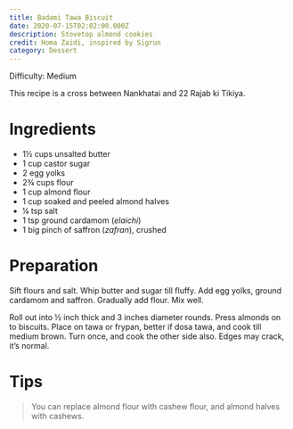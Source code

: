```yaml
---
title: Badami Tawa Biscuit
date: 2020-07-15T02:02:00.000Z
description: Stovetop almond cookies
credit: Homa Zaidi, inspired by Sigrun
category: Dessert
---
```

Difficulty: Medium 

This recipe is a cross between Nankhatai and 22 Rajab ki Tikiya.

# Ingredients
* 1½ cups unsalted butter
* 1 cup castor sugar
* 2 egg yolks
* 2¾ cups flour
* 1 cup almond flour
* 1 cup soaked and peeled almond halves
* ¼ tsp salt
* 1 tsp ground cardamom (*elaichi*)
* 1 big pinch of saffron (*zafran*), crushed

# Preparation
Sift flours and salt. Whip butter and sugar till fluffy. Add egg yolks, ground cardamom and saffron. Gradually add flour. Mix well. 

Roll out into ½ inch thick and 3 inches diameter rounds. Press almonds on to biscuits. Place on tawa or frypan, better if dosa tawa, and cook till medium brown. Turn once, and cook the other side also. Edges may crack, it’s normal.

# Tips
> You can replace almond flour with cashew flour, and almond halves with cashews.

